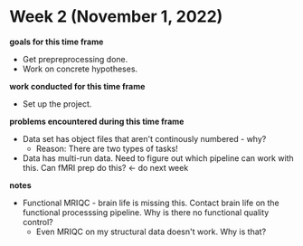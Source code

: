 # Week 2 (November 1, 2022)

**goals for this time frame**
- Get prepreprocessing done.
- Work on concrete hypotheses.

**work conducted for this time frame**
- Set up the project.

**problems encountered during this time frame**
- Data set has object files that aren't continously numbered - why? 
    - Reason: There are two types of tasks!  
- Data has multi-run data. Need to figure out which pipeline can work with this. Can fMRI prep do this? <- do next week

**notes**
- Functional MRIQC - brain life is missing this. Contact brain life on the functional processsing pipeline. Why is there no functional quality control?
    - Even MRIQC on my structural data doesn't work. Why is that?

